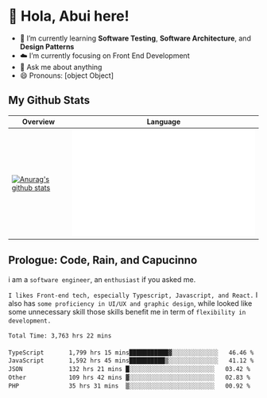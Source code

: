 # 👋 Hola, Abui here!

- 🌱 I’m currently learning **Software Testing**, **Software Architecture**, and **Design Patterns**
- ☁️ I’m currently focusing on Front End Development
- 💬 Ask me about anything
- 😄 Pronouns: [object Object]

## My Github Stats

| Overview | Language |
| --- | --- |
|[![Anurag's github stats](https://github-readme-stats.vercel.app/api?username=abui-am&count_private=true)](https://github.com/anuraghazra/github-readme-stats)|![Language](https://raw.githubusercontent.com/abui-am/stats/c6455f656dfce7acd3951e5ec5b25d72af0b2ee3/generated/languages.svg)|

## Prologue: Code, Rain, and Capucinno
i am a `software engineer`, an `enthusiast` if you asked me. 

`I likes Front-end tech, especially Typescript, Javascript, and React.` I also has `some proficiency in UI/UX and graphic design`, while looked like some unnecessary skill those skills benefit me in term of `flexibility in development.`


<!--START_SECTION:waka-->

```txt
Total Time: 3,763 hrs 22 mins

TypeScript       1,799 hrs 15 mins███████████▓░░░░░░░░░░░░░   46.46 %
JavaScript       1,592 hrs 45 mins██████████▒░░░░░░░░░░░░░░   41.12 %
JSON             132 hrs 21 mins █░░░░░░░░░░░░░░░░░░░░░░░░   03.42 %
Other            109 hrs 42 mins ▓░░░░░░░░░░░░░░░░░░░░░░░░   02.83 %
PHP              35 hrs 31 mins  ▒░░░░░░░░░░░░░░░░░░░░░░░░   00.92 %
```

<!--END_SECTION:waka-->

